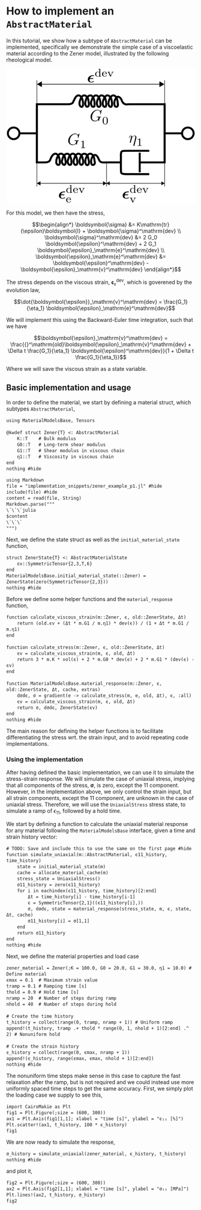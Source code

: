 # How to implement an `AbstractMaterial`
In this tutorial, we show how a subtype of `AbstractMaterial` can be implemented,
specifically we demonstrate the simple case of a viscoelastic material according 
to the Zener model, illustrated by the following rheological model.

![zener model rheology](zener.svg)

For this model, we then have the stress,
```math
\begin{align*}
\boldsymbol{\sigma} &= K\mathrm{tr}(\epsilon)\boldsymbol{I} + \boldsymbol{\sigma}^\mathrm{dev} \\
\boldsymbol{\sigma}^\mathrm{dev} &= 2 G_0 \boldsymbol{\epsilon}^\mathrm{dev} + 2 G_1 \boldsymbol{\epsilon}_\mathrm{e}^\mathrm{dev} \\
\boldsymbol{\epsilon}_\mathrm{e}^\mathrm{dev} &= \boldsymbol{\epsilon}^\mathrm{dev} - \boldsymbol{\epsilon}_\mathrm{v}^\mathrm{dev}
\end{align*}
```
The stress depends on the viscous strain, $\boldsymbol{\epsilon}_\mathrm{v}^\mathrm{dev}$, which 
is goverened by the evolution law,
```math
\dot{\boldsymbol{\epsilon}}_\mathrm{v}^\mathrm{dev} = \frac{G_1}{\eta_1} \boldsymbol{\epsilon}_\mathrm{e}^\mathrm{dev}
```
We will implement this using the Backward-Euler time integration, such that we have 
```math
\boldsymbol{\epsilon}_\mathrm{v}^\mathrm{dev} = \frac{{}^\mathrm{old}\boldsymbol{\epsilon}_\mathrm{v}^\mathrm{dev} + \Delta t \frac{G_1}{\eta_1} \boldsymbol{\epsilon}^\mathrm{dev}}{1 + \Delta t \frac{G_1}{\eta_1}}
```
Where we will save the viscous strain as a state variable. 

## Basic implementation and usage
In order to define the material, we start by defining a material struct, which subtypes `AbstractMaterial`,
```@example
using MaterialModelsBase, Tensors

@kwdef struct Zener{T} <: AbstractMaterial
    K::T    # Bulk modulus
    G0::T   # Long-term shear modulus
    G1::T   # Shear modulus in viscous chain
    η1::T   # Viscosity in viscous chain
end
nothing #hide
```

```@example Zener
using Markdown
file = "implementation_snippets/zener_example_p1.jl" #hide
include(file) #hide
content = read(file, String)
Markdown.parse(""" 
\`\`\`julia
$content
\`\`\`
""")
```

Next, we define the state struct as well as the `initial_material_state` function,
```@example Zener
struct ZenerState{T} <: AbstractMaterialState
    ϵv::SymmetricTensor{2,3,T,6}
end
MaterialModelsBase.initial_material_state(::Zener) = ZenerState(zero(SymmetricTensor{2,3}))
nothing #hide
```

Before we define some helper functions and the `material_response` function,
```@example Zener
function calculate_viscous_strain(m::Zener, ϵ, old::ZenerState, Δt)
    return (old.ϵv + (Δt * m.G1 / m.η1) * dev(ϵ)) / (1 + Δt * m.G1 / m.η1)
end

function calculate_stress(m::Zener, ϵ, old::ZenerState, Δt)
    ϵv = calculate_viscous_strain(m, ϵ, old, Δt)
    return 3 * m.K * vol(ϵ) + 2 * m.G0 * dev(ϵ) + 2 * m.G1 * (dev(ϵ) - ϵv)
end

function MaterialModelsBase.material_response(m::Zener, ϵ, old::ZenerState, Δt, cache, extras)
    dσdϵ, σ = gradient(e -> calculate_stress(m, e, old, Δt), ϵ, :all)
    ϵv = calculate_viscous_strain(m, ϵ, old, Δt)
    return σ, dσdϵ, ZenerState(ϵv)
end
nothing #hide
```
The main reason for defining the helper functions is to facilitate differentiating the stress 
wrt. the strain input, and to avoid repeating code implementations.

### Using the implementation
After having defined the basic implementation, we can use it to simulate the stress-strain response. We will simulate the case of uniaxial stress, implying that all components of the 
stress, $\boldsymbol{\sigma}$, is zero, except the 11 component. However, in the implementation
above, we only control the strain input, but all strain components, except the 11 component, are 
unknown in the case of uniaxial stress. Therefore, we will use the `UniaxialStress` stress state,
to simulate a ramp of $\epsilon_{11}$, followed by a hold time.

We start by defining a function to calculate the uniaxial material response for any material following the `MaterialModelsBase` interface, given a time and strain history vector:
```@example Zener
# TODO: Save and include this to use the same on the first page #hide
function simulate_uniaxial(m::AbstractMaterial, ϵ11_history, time_history)
    state = initial_material_state(m)
    cache = allocate_material_cache(m)
    stress_state = UniaxialStress()
    σ11_history = zero(ϵ11_history)
    for i in eachindex(ϵ11_history, time_history)[2:end]
        Δt = time_history[i] - time_history[i-1]
        ϵ = SymmetricTensor{2,1}((ϵ11_history[i],))
        σ, dσdϵ, state = material_response(stress_state, m, ϵ, state, Δt, cache)
        σ11_history[i] = σ[1,1]
    end
    return σ11_history
end
nothing #hide
```
Next, we define the material properties and load case
```@example Zener
zener_material = Zener(;K = 100.0, G0 = 20.0, G1 = 30.0, η1 = 10.0) # Define material
ϵmax = 0.1  # Maximum strain value
tramp = 0.1 # Ramping time [s]
thold = 0.9 # Hold time [s]
nramp = 20  # Number of steps during ramp
nhold = 40  # Number of steps during hold

# Create the time history
t_history = collect(range(0, tramp, nramp + 1)) # Uniform ramp
append!(t_history, tramp .+ thold * range(0, 1, nhold + 1)[2:end] .^ 2) # Nonuniform hold

# Create the strain history
ϵ_history = collect(range(0, ϵmax, nramp + 1))
append!(ϵ_history, range(ϵmax, ϵmax, nhold + 1)[2:end])
nothing #hide
```
The nonuniform time steps make sense in this case to capture the fast relaxation after the ramp,
but is not required and we could instead use more uniformly spaced time steps to get the same accuracy. First, we simply plot the loading case we supply to see this,
```@example Zener
import CairoMakie as Plt
fig1 = Plt.Figure(;size = (600, 300))
ax1 = Plt.Axis(fig1[1,1]; xlabel = "time [s]", ylabel = "ϵ₁₁ [%]")
Plt.scatter!(ax1, t_history, 100 * ϵ_history)
fig1
```

We are now ready to simulate the response,
```@example Zener
σ_history = simulate_uniaxial(zener_material, ϵ_history, t_history)
nothing #hide
```

and plot it,
```@example Zener
fig2 = Plt.Figure(;size = (600, 300))
ax2 = Plt.Axis(fig2[1,1]; xlabel = "time [s]", ylabel = "σ₁₁ [MPa]")
Plt.lines!(ax2, t_history, σ_history)
fig2
```
